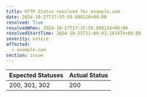 ```yaml
---
title: HTTP Status resolved for example.com
date: 2024-10-27T17:37:59.890126+00:00
resolved: True
resolvedWhen: 2024-10-27T17:37:59.890134+00:00
resolvedStartTime: 2024-10-25T21:09:43.191474+00:00
severity: notice
affected:
  - example.com
section: issue
---
```


| Expected Statuses | Actual Status  |
|-------------------|----------------|
| 200, 301, 302 | 200 |
